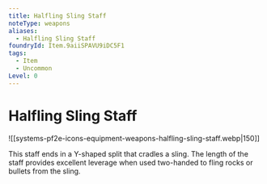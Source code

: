 ```yaml
---
title: Halfling Sling Staff
noteType: weapons
aliases:
  - Halfling Sling Staff
foundryId: Item.9aiiSPAVU9iDC5F1
tags:
  - Item
  - Uncommon
Level: 0
---
```


# Halfling Sling Staff
![[systems-pf2e-icons-equipment-weapons-halfling-sling-staff.webp|150]]

This staff ends in a Y-shaped split that cradles a sling. The length of the staff provides excellent leverage when used two-handed to fling rocks or bullets from the sling.
